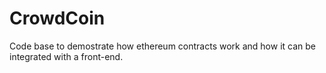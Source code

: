 # CrowdCoin
Code base to demostrate how ethereum contracts work and how it can be integrated with a front-end.
